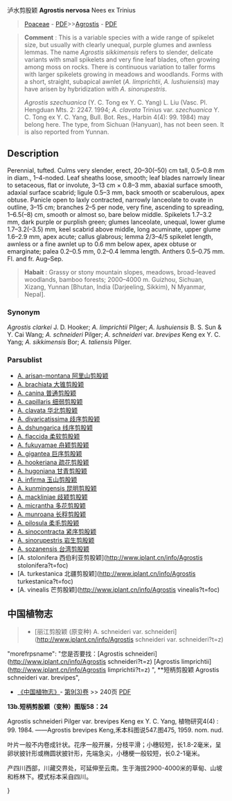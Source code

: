 泸水剪股颖 **Agrostis nervosa** Nees ex Trinius

> [Poaceae](http://www.iplant.cn/info/Poaceae?t=foc) - [PDF](http://www.iplant.cn/foc/pdf/Poaceae.pdf)>>[Agrostis](Agrostis-剪股颖属.md) - [PDF](http://www.iplant.cn/foc/pdf/Agrostis.pdf)


> **Comment** : 
> This is a variable species with a wide range of spikelet size, but usually with clearly unequal, purple glumes and awnless lemmas. The name *Agrostis sikkimensis* refers to slender, delicate variants with small spikelets and very fine leaf blades, often growing among moss on rocks. There is continuous variation to taller forms with larger spikelets growing in meadows and woodlands. Forms with a short, straight, subapical awnlet (*A. limprichtii*, *A. lushuiensis*) may have arisen by hybridization with *A. sinorupestris*.
>
> *Agrostis szechuanica* (Y. C. Tong ex Y. C. Yang) L. Liu (Vasc. Pl. Hengduan Mts. 2: 2247. 1994; *A. clavata* Trinius var. *szechuanica* Y. C. Tong ex Y. C. Yang, Bull. Bot. Res., Harbin 4(4): 99. 1984) may belong here. The type, from Sichuan (Hanyuan), has not been seen. It is also reported from Yunnan.

## Description

Perennial, tufted. Culms very slender, erect, 20–30(–50) cm tall, 0.5–0.8 mm in diam., 1–4-noded. Leaf sheaths loose, smooth; leaf blades narrowly linear to setaceous, flat or involute, 3–13 cm × 0.8–3 mm, abaxial surface smooth, adaxial surface scabrid; ligule 0.5–3 mm, back smooth or scaberulous, apex obtuse. Panicle open to laxly contracted, narrowly lanceolate to ovate in outline, 3–15 cm; branches 2–5 per node, very fine, ascending to spreading, 1–6.5(–8) cm, smooth or almost so, bare below middle. Spikelets 1.7–3.2 mm, dark purple or purplish green; glumes lanceolate, unequal, lower glume 1.7–3.2(–3.5) mm, keel scabrid above middle, long acuminate, upper glume 1.6–2.9 mm, apex acute; callus glabrous; lemma 2/3–4/5 spikelet length, awnless or a fine awnlet up to 0.6 mm below apex, apex obtuse or emarginate; palea 0.2–0.5 mm, 0.2–0.4 lemma length. Anthers 0.5–0.75 mm. Fl. and fr. Aug–Sep.


> **Habait** : 
> Grassy or stony mountain slopes, meadows, broad-leaved woodlands, bamboo forests; 2000–4000 m. Guizhou, Sichuan, Xizang, Yunnan [Bhutan, India (Darjeeling, Sikkim), N Myanmar, Nepal].

### Synonym
*Agrostis clarkei* J. D. Hooker; *A. limprichtii* Pilger; *A. lushuiensis* B. S. Sun & Y. Cai Wang; *A. schneideri* Pilger; *A. schneideri* var. *brevipes* Keng ex Y. C. Yang; *A. sikkimensis* Bor; *A. taliensis* Pilger.



### Parsublist

* [A.  arisan-montana  阿里山剪股颖](Agrostis-arisan-montana-阿里山剪股颖.md)
* [A.  brachiata  大锥剪股颖](Agrostis-brachiata-大锥剪股颖.md)
* [A.  canina  普通剪股颖](Agrostis-canina-普通剪股颖.md)
* [A.  capillaris  细弱剪股颖](Agrostis-capillaris-细弱剪股颖.md)
* [A.  clavata  华北剪股颖](Agrostis-clavata-华北剪股颖.md)
* [A.  divaricatissima  歧序剪股颖](Agrostis-divaricatissima-歧序剪股颖.md)
* [A.  dshungarica  线序剪股颖](Agrostis-dshungarica-线序剪股颖.md)
* [A.  flaccida  柔软剪股颖](Agrostis-flaccida-柔软剪股颖.md)
* [A.  fukuyamae  舟颖剪股颖](Agrostis-fukuyamae-舟颖剪股颖.md)
* [A.  gigantea  巨序剪股颖](Agrostis-gigantea-巨序剪股颖.md)
* [A.  hookeriana  疏花剪股颖](Agrostis-hookeriana-疏花剪股颖.md)
* [A.  hugoniana  甘青剪股颖](Agrostis-hugoniana-甘青剪股颖.md)
* [A.  infirma  玉山剪股颖](Agrostis-infirma-玉山剪股颖.md)
* [A.  kunmingensis  昆明剪股颖](Agrostis-kunmingensis-昆明剪股颖.md)
* [A.  mackliniae  歧颖剪股颖](Agrostis-mackliniae-歧颖剪股颖.md)
* [A.  micrantha  多花剪股颖](Agrostis-micrantha-多花剪股颖.md)
* [A.  munroana  长稃剪股颖](Agrostis-munroana-长稃剪股颖.md)
* [A.  pilosula  柔毛剪股颖](Agrostis-pilosula-柔毛剪股颖.md)
* [A.  sinocontracta  紧序剪股颖](Agrostis-sinocontracta-紧序剪股颖.md)
* [A.  sinorupestris  岩生剪股颖](Agrostis-sinorupestris-岩生剪股颖.md)
* [A.  sozanensis  台湾剪股颖](Agrostis-sozanensis-台湾剪股颖.md)
* [A.  stolonifera  西伯利亚剪股颖](http://www.iplant.cn/info/Agrostis stolonifera?t=foc)
* [A.  turkestanica  北疆剪股颖](http://www.iplant.cn/info/Agrostis turkestanica?t=foc)
* [A.  vinealis  芒剪股颖](http://www.iplant.cn/info/Agrostis vinealis?t=foc)

## 中国植物志

> * [丽江剪股颖 (原变种)  A.  schneideri var. schneideri](http://www.iplant.cn/info/Agrostis schneideri var. schneideri?t=z)

  "morefrpsname": "您是否要找：<span class='spantxt'>[Agrostis schneideri](http://www.iplant.cn/info/Agrostis schneideri?t=z)
 [Agrostis limprichtii](http://www.iplant.cn/info/Agrostis limprichtii?t=z) ",
**短柄剪股颖 Agrostis schneideri var. brevipes",



* [《中国植物志》](http://www.iplant.cn/frps)- [第9(3)卷](http://www.iplant.cn/frps/vol/9(3)) >> 240页 [PDF](http://www.iplant.cn/frps/pdf/9(3)/240b.pdf)


**13b.短柄剪股颖（变种）图版58：24**

Agrostis schneideri Pilger var. brevipes Keng ex Y. C. Yang, 植物研究4(4) : 99. 1984. ——Agrostis brevipes Keng,禾本科图说547.图475, 1959. nom. nud.

叶片一般不内卷成针状。花序一般开展，分枝平滑；小穗较短，长1.8-2毫米，呈卵状披针形或椭圆状披针形，先端急尖，小穗梗一般较短，长0.2-1毫米。

产四川西部，川藏交界处，可延伸至云南。生于海拔2900-4000米的草甸、山坡和栎林下。模式标本采自四川。



}